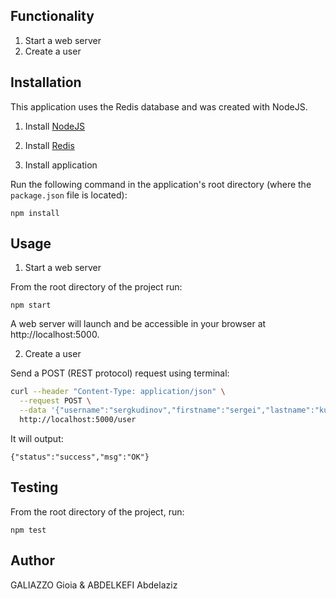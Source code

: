 ## Functionality

1. Start a web server
2. Create a user

## Installation

This application uses the Redis database and was created with NodeJS.

1. Install [NodeJS](https://nodejs.org/en/download/)

2. Install [Redis](https://redis.io/download)

3. Install application

Run the following command in the application's root directory (where the `package.json` file is located):

```
npm install 
```

## Usage

1. Start a web server

From the root directory of the project run:

```
npm start
```

A web server will launch and be accessible in your browser at http://localhost:5000.

2. Create a user

Send a POST (REST protocol) request using terminal:

```bash
curl --header "Content-Type: application/json" \
  --request POST \
  --data '{"username":"sergkudinov","firstname":"sergei","lastname":"kudinov"}' \
  http://localhost:5000/user
```

It will output:

```
{"status":"success","msg":"OK"}
```

## Testing

From the root directory of the project, run:

```
npm test
```

## Author

GALIAZZO Gioia & ABDELKEFI Abdelaziz
